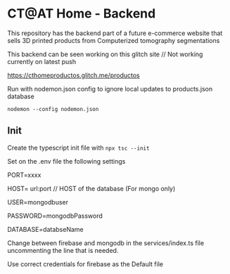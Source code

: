 # CT@AT Home - Backend

This repository has the backend part of a future e-commerce website that sells 3D printed products from Computerized tomography segmentations

This backend can be seen working on this glitch site // Not working currently on latest push

https://cthomeproductos.glitch.me/productos

Run with nodemon.json config to ignore local updates to products.json database

`nodemon --config nodemon.json`

## Init

Create the typescript init file with `npx tsc --init`

Set on the .env file the following settings 

PORT=xxxx

HOST= url:port  // HOST of the database (For mongo only)
 
USER=mongodbuser
 
PASSWORD=mongodbPassword
 
DATABASE=databseName
 

 
Change between firebase and mongodb in the services/index.ts file uncommenting the line that is needed.

Use correct credentials for firebase as the Default file
